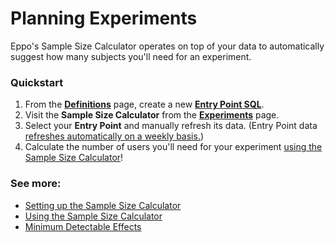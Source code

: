 # Planning Experiments

Eppo's Sample Size Calculator operates on top of your data to automatically suggest how many subjects you'll need for an experiment.

### Quickstart

1. From the **[Definitions](https://eppo.cloud/definitions)** page, create a new **[Entry Point SQL](./setting_up_the_sample_size_calculator#creating-entry-points)**.
2. Visit the **Sample Size Calculator** from the **[Experiments](https://eppo.cloud/experiments)** page. 
3. Select your **Entry Point** and manually refresh its data. (Entry Point data [refreshes automatically on a weekly basis.](./setting_up_the_sample_size_calculator#refreshing-entry-point-data))
4. Calculate the number of users you'll need for your experiment [using the Sample Size Calculator](./using_the_sample_size_calculator)!

### See more:
- [Setting up the Sample Size Calculator](./setting_up_the_sample_size_calculator)
- [Using the Sample Size Calculator](./using_the_sample_size_calculator)
- [Minimum Detectable Effects](./minimum_detectable_effects)

